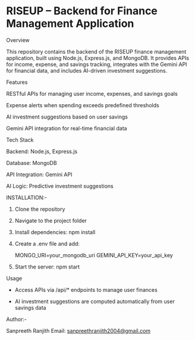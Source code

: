 ﻿# RISEUP – Backend for Finance Management Application
Overview

This repository contains the backend of the RISEUP finance management application, built using Node.js, Express.js, and MongoDB. It provides APIs for income, expense, and savings tracking, integrates with the Gemini API for financial data, and includes AI-driven investment suggestions.

Features

RESTful APIs for managing user income, expenses, and savings goals

Expense alerts when spending exceeds predefined thresholds

AI investment suggestions based on user savings

Gemini API integration for real-time financial data

Tech Stack

Backend: Node.js, Express.js

Database: MongoDB

API Integration: Gemini API

AI Logic: Predictive investment suggestions


INSTALLATION:-

1. Clone the repository

2. Navigate to the project folder

3. Install dependencies:
   npm install

4. Create a .env file and add:

   MONGO_URI=your_mongodb_uri
   GEMINI_API_KEY=your_api_key


5. Start the server:
   npm start

Usage

* Access APIs via /api/* endpoints to manage user finances

* AI investment suggestions are computed automatically from user savings data

Author:-

Sanpreeth Ranjith
Email: sanpreethranjith2004@gmail.com
 



